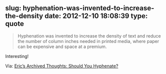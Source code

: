 slug: hyphenation-was-invented-to-increase-the-density
date: 2012-12-10 18:08:39
type: quote
---

> Hyphenation was invented to increase the density of text and reduce the number of column inches needed in printed media, where paper can be expensive and space at a premium.

Interesting!

 Via: [Eric’s Archived Thoughts: Should You Hyphenate?](http://meyerweb.com/eric/thoughts/2012/12/10/should-you-hyphenate/)
